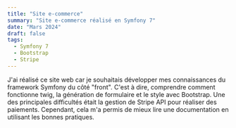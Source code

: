 ```yaml
---
title: "Site e-commerce"
summary: "Site e-commerce réalisé en Symfony 7"
date: "Mars 2024"
draft: false
tags:
  - Symfony 7
  - Bootstrap
  - Stripe
---
```


J'ai réalisé ce site web car je souhaitais développer mes connaissances du framework Symfony du côté "front". C'est à dire, comprendre comment fonctionne twig, la génération de formulaire et le style avec Bootstrap. Une des principales difficultés était la gestion de Stripe API pour réaliser des paiements. Cependant, cela m'a permis de mieux lire une documentation en utilisant les bonnes pratiques.
